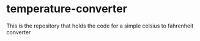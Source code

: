 # temperature-converter
This is the repository that holds the code for a simple celsius to fahrenheit converter
